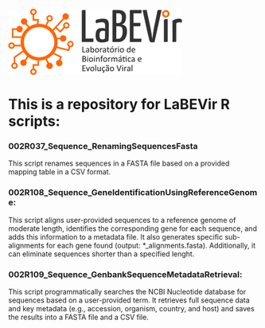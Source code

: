 

![](/LaBEVirLogo.png)



# This is a repository for LaBEVir R scripts:




### 002R037_Sequence_RenamingSequencesFasta
This script renames sequences in a FASTA file based on a provided mapping table in a CSV format.

### 002R108_Sequence_GeneIdentificationUsingReferenceGenome: 
This script aligns user-provided sequences to a reference genome of moderate length, 
identifies the corresponding gene for each sequence, and adds this information to a metadata file. It also generates specific sub-alignments 
for each gene found (output: *_alignments.fasta). Additionally, it can eliminate sequences shorter than a specified lenght.

### 002R109_Sequence_GenbankSequenceMetadataRetrieval:
This script programmatically searches the NCBI Nucleotide database for sequences based on a user-provided term. It retrieves full sequence 
data and key metadata (e.g., accession, organism, country, and host) and saves the results into a FASTA file and a CSV file.

